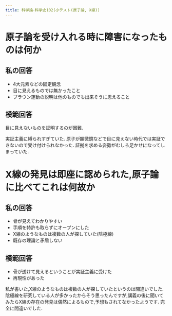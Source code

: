 ```yaml
---
title: 科学論･科学史102(小テスト(原子論, X線))
---
```


# 原子論を受け入れる時に障害になったものは何か

## 私の回答

* 4大元素などの固定観念
* 目に見えるものでは無かったこと
* ブラウン運動の説明は他のものでも出来そうに思えること

## 模範回答

目に見えないものを証明するのが困難.

実証主義に縛られすぎていた.
原子が顕微鏡などで目に見えない時代では実証できないので受け付けられなかった.
証拠を求める姿勢がむしろ足かせになってしまっていた.

# X線の発見は即座に認められた,原子論に比べてこれは何故か

## 私の回答

* 骨が見えてわかりやすい
* 手順を特許も取らずにオープンにした
* X線のようなものは複数の人が探していた(陰極線)
* 既存の理論と矛盾しない

## 模範回答

* 骨が透けて見えるということが実証主義に受けた
* 再現性があった

私が書いた,X線のようなものは複数の人が探していたというのは間違いでした.
陰極線を研究している人が多かったからそう思ったんですが,講義の後に聞いてみたらX線の存在の発見は偶然によるもので,予想もされてなかったようです.
完全に間違いでした.
